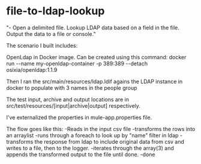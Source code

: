# file-to-ldap-lookup
"- Open a delimited file. Lookup LDAP data based on a field in the file. Output the data to a file or console."

The scenario I built includes:

OpenLdap in Docker image.  Can be created using this command:
docker run --name my-openldap-container -p 389:389 --detach osixia/openldap:1.1.9

Then I ran the src/main/resources/ldap.ldif agains the LDAP instance in docker to populate with 3 names in the people group

The test input, archive and output locations are in src/test/resources/[input|archive|output] respectively.

I've externalized the properties in mule-app.properties file.

The flow goes like this:
-Reads in the input csv file
-transforms the rows into an arraylist 
-runs through a foreach to look up by "name" filter in ldap
-transforms the response from ldap to include original data from csv and writes to a file, then to the logger.
-iterates through the array(3) and appends the transformed output to the file until done.
-done

